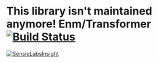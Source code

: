This library isn't maintained anymore!
Enm/Transformer [![Build Status](https://travis-ci.org/eosnewmedia/Transformer.svg)](https://travis-ci.org/eosnewmedia/Transformer)
===========
[![SensioLabsInsight](https://insight.sensiolabs.com/projects/682c7b65-d410-493e-b7b2-b8f290996fcb/big.png)](https://insight.sensiolabs.com/projects/682c7b65-d410-493e-b7b2-b8f290996fcb)

